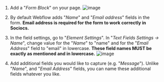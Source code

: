 <!-- markdownlint-disable-next-line -->
1. Add a "*Form Block*" on your page.
    ![image](https://user-images.githubusercontent.com/12301512/202722113-35368347-f3ff-4878-a481-13a5b6f1f4ae.png)

1. By default Webflow adds "*Name*" and "*Email address*" fields in the form. **Email address is required for the form to work correctly in Sociocs.**

1. In the field settings, go to "*Element Settings*". In "*Text Fields Settings -> Name*", change value for the "*Name*" to "name" and for the "*Email Address*" field to "email" in lowercase. **These field names MUST be exactly as mentioned and in lowercase.**
    ![image](https://user-images.githubusercontent.com/12301512/202722401-5406007d-2296-48ba-a6d5-d02c2b6b607f.png)

1. Add additional fields you would like to capture (e.g. "*Message*"). Unlike "*Name*", and "*Email Address*" fields, you can name these additional fields whatever you like.
